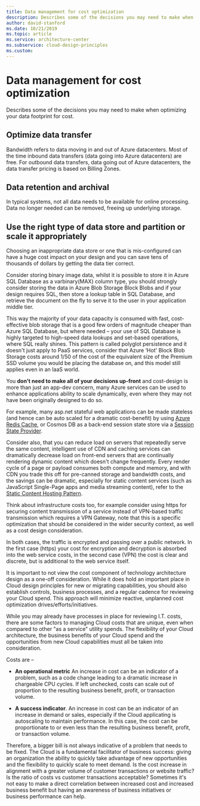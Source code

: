 ```yaml
---
title: Data management for cost optimization
description: Describes some of the decisions you may need to make when optimizing your data footprint for cost.
author: david-stanford
ms.date: 10/21/2019
ms.topic: article
ms.service: architecture-center
ms.subservice: cloud-design-principles
ms.custom: 
---
```


# Data management for cost optimization

Describes some of the decisions you may need to make when optimizing your data footprint for cost.

## Optimize data transfer

Bandwidth refers to data moving in and out of Azure datacenters. Most of the time inbound data transfers (data going into Azure datacenters) are free. For outbound data transfers, data going out of Azure datacenters, the data transfer pricing is based on Billing Zones.

## Data retention and archival

In typical systems, not all data needs to be available for online processing. Data no longer needed can be removed, freeing up underlying storage.

## Use the right type of data store and partition or scale it appropriately

Choosing an inappropriate data store or one that is mis-configured can have a huge cost impact on your design and you can save tens of thousands of dollars by getting the data tier correct.

Consider storing binary image data, whilst it is possible to store it in Azure SQL Database as a varbinary(MAX) column type, you should strongly consider storing the data in Azure Blob Storage Block Blobs and if your design requires SQL, then store a lookup table in SQL Database, and retrieve the document on the fly to serve it to the user in your application middle tier.

This way the majority of your data capacity is consumed with fast, cost-effective blob storage that is a good few orders of magnitude cheaper than Azure SQL Database, but where needed – your use of SQL Database is highly targeted to high-speed data lookups and set-based operations, where SQL really shines. This pattern is called polyglot persistence and it doesn't just apply to PaaS services, consider that Azure ‘Hot' Block Blob Storage costs around 1/50 of the cost of the equivalent size of the Premium SSD volume you would be placing the database on, and this model still applies even in an IaaS world.

You **don't need to make all of your decisions up-front** and cost-design is more than just an app-dev concern, many Azure services can be used to enhance applications ability to scale dynamically, even where they may not have been originally designed to do so.

For example, many asp.net stateful web applications can be made stateless (and hence can be auto scaled for a dramatic cost-benefit) by using [Azure Redis Cache](https://docs.microsoft.com/azure/azure-cache-for-redis/cache-aspnet-session-state-provider), or Cosmos DB as a back-end session state store via a [Session State Provider](https://github.com/aspnet/AspNetSessionState).

Consider also, that you can reduce load on servers that repeatedly serve the same content, intelligent use of CDN and caching services can dramatically decrease load on front-end servers that are continually rendering dynamic content which doesn't change frequently. Every render cycle of a page or payload consumes both compute and memory, and with CDN you trade this off for pre-canned storage and bandwidth costs, and the savings can be dramatic, especially for static content services (such as JavaScript Single-Page apps and media streaming content), refer to the [Static Content Hosting Pattern](../../patterns/static-content-hosting.md).

Think about infrastructure costs too, for example consider using https for securing content transmission of a service instead of VPN-based traffic transmission which requires a VPN Gateway, note that this is a specific optimization that should be considered in the wider security context, as well as a cost design consideration.

In both cases, the traffic is encrypted and passing over a public network. In the first case (https) your cost for encryption and decryption is absorbed into the web service costs, in the second case (VPN) the cost is clear and discrete, but is additional to the web service itself.

It is important to not view the cost component of technology architecture design as a one-off consideration. While it does hold an important place in Cloud design principles for new or migrating capabilities, you should also establish controls, business processes, and a regular cadence for reviewing your Cloud spend. This approach will minimize reactive, unplanned cost optimization drives/efforts/initiatives.

While you may already have processes in place for reviewing I.T. costs, there are some factors to managing Cloud costs that are unique, even when compared to other "as a service" utility spends. The flexibility of your Cloud architecture, the business benefits of your Cloud spend and the opportunities from new Cloud capabilities must all be taken into consideration.

Costs are –

- **An operational metric** An increase in cost can be an indicator of a problem, such as a code change leading to a dramatic increase in chargeable CPU cycles. If left unchecked, costs can scale out of proportion to the resulting business benefit, profit, or transaction volume.

- **A success indicator**.  An increase in cost can be an indicator of an increase in demand or sales, especially if the Cloud applicating is autoscaling to maintain performance. In this case, the cost can be proportionate to or even less than the resulting business benefit, profit, or transaction volume.

Therefore, a bigger bill is not always indicative of a problem that needs to be fixed. The Cloud is a fundamental facilitator of business success: giving an organization the ability to quickly take advantage of new opportunities and the flexibility to quickly scale to meet demand. Is the cost increase in alignment with a greater volume of customer transactions or website traffic? Is the ratio of costs vs customer transactions acceptable? Sometimes it's not easy to make a direct correlation between increased cost and increased business benefit but having an awareness of business initiatives or business performance can help.